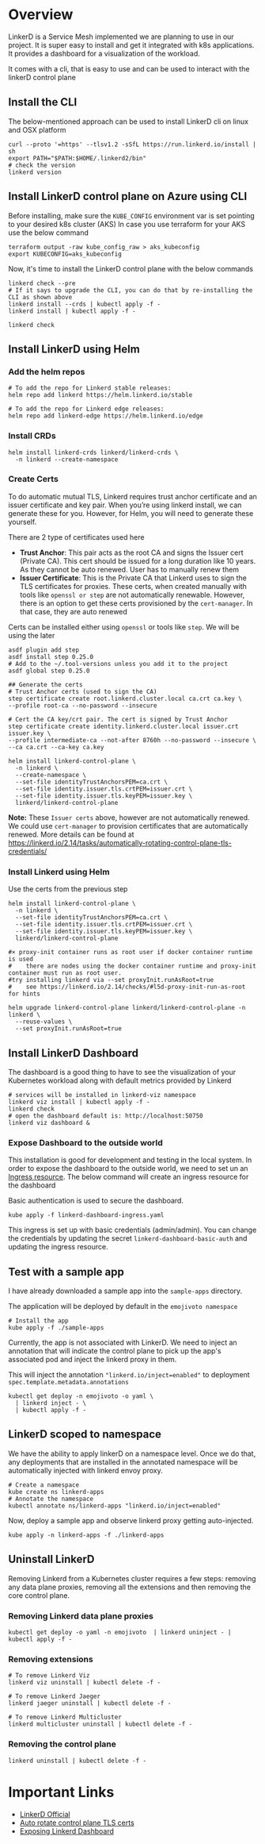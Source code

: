 # Overview

LinkerD is a Service Mesh implemented we are planning to use in our project. It is super easy to install and get it integrated with k8s applications. It provides a dashboard for a visualization of the workload.

It comes with a cli, that is easy to use and can be used to interact with the linkerD control plane

## Install the CLI
The below-mentioned approach can be used to install LinkerD cli on linux and OSX platform
```shell
curl --proto '=https' --tlsv1.2 -sSfL https://run.linkerd.io/install | sh
export PATH="$PATH:$HOME/.linkerd2/bin"
# check the version
linkerd version
```

## Install LinkerD control plane on Azure using CLI
Before installing, make sure the `KUBE_CONFIG` environment var is set pointing to your desired k8s cluster (AKS)
In case you use terraform for your AKS use the below command
```shell
terraform output -raw kube_config_raw > aks_kubeconfig
export KUBECONFIG=aks_kubeconfig
```

Now, it's time to install the LinkerD control plane with the below commands
```shell
linkerd check --pre
# If it says to upgrade the CLI, you can do that by re-installing the CLI as shown above
linkerd install --crds | kubectl apply -f -
linkerd install | kubectl apply -f -

linkerd check
```

## Install LinkerD using Helm

### Add the helm repos
```shell
# To add the repo for Linkerd stable releases:
helm repo add linkerd https://helm.linkerd.io/stable

# To add the repo for Linkerd edge releases:
helm repo add linkerd-edge https://helm.linkerd.io/edge
```

### Install CRDs
```shell
helm install linkerd-crds linkerd/linkerd-crds \
  -n linkerd --create-namespace
```

### Create Certs
To do automatic mutual TLS, Linkerd requires trust anchor certificate and an issuer certificate and key pair. When you’re using linkerd install, we can generate these for you. However, for Helm, you will need to generate these yourself.

There are 2 type of certificates used here
- **Trust Anchor**: This pair acts as the root CA and signs the Issuer cert (Private CA). This cert should be issued for a long duration like 10 years. As they cannot be auto renewed. User has to manually renew them
- **Issuer Certificate**: This is the Private CA that Linkerd uses to sign the TLS certificates for proxies. These certs, when created manually with tools like `openssl or step` are not automatically renewable. However, there is an option to get these certs provisioned by the `cert-manager`. In that case, they are auto renewed

Certs can be installed either using `openssl` or tools like `step`. We will be using the later

```shell
asdf plugin add step
asdf install step 0.25.0
# Add to the ~/.tool-versions unless you add it to the project
asdf global step 0.25.0

## Generate the certs
# Trust Anchor certs (used to sign the CA)
step certificate create root.linkerd.cluster.local ca.crt ca.key \
--profile root-ca --no-password --insecure

# Cert the CA key/crt pair. The cert is signed by Trust Anchor
step certificate create identity.linkerd.cluster.local issuer.crt issuer.key \
--profile intermediate-ca --not-after 8760h --no-password --insecure \
--ca ca.crt --ca-key ca.key

helm install linkerd-control-plane \
  -n linkerd \
  --create-namespace \
  --set-file identityTrustAnchorsPEM=ca.crt \
  --set-file identity.issuer.tls.crtPEM=issuer.crt \
  --set-file identity.issuer.tls.keyPEM=issuer.key \
  linkerd/linkerd-control-plane

```

**Note:** These `Issuer certs` above, however are not automatically renewed. We could use `cert-manager` to provision certificates that are automatically renewed. More details can be found at https://linkerd.io/2.14/tasks/automatically-rotating-control-plane-tls-credentials/
### Install Linkerd using Helm
Use the certs from the previous step
```shell
helm install linkerd-control-plane \
  -n linkerd \
  --set-file identityTrustAnchorsPEM=ca.crt \
  --set-file identity.issuer.tls.crtPEM=issuer.crt \
  --set-file identity.issuer.tls.keyPEM=issuer.key \
  linkerd/linkerd-control-plane

#× proxy-init container runs as root user if docker container runtime is used
#    there are nodes using the docker container runtime and proxy-init container must run as root user.
#try installing linkerd via --set proxyInit.runAsRoot=true
#    see https://linkerd.io/2.14/checks/#l5d-proxy-init-run-as-root for hints

helm upgrade linkerd-control-plane linkerd/linkerd-control-plane -n linkerd \
  --reuse-values \
  --set proxyInit.runAsRoot=true
```
## Install LinkerD Dashboard
The dashboard is a good thing to have to see the visualization of your Kubernetes workload along with default metrics provided by Linkerd
```
# services will be installed in linkerd-viz namespace
linkerd viz install | kubectl apply -f -
linkerd check
# open the dashboard default is: http://localhost:50750
linkerd viz dashboard &
```
### Expose Dashboard to the outside world
This installation is good for development and testing in the local system. In order to expose the dashboard to the outside world, we need to set un an [Ingress resource](linkerd-dashboard-ingress.yaml).
The below command will create an ingress resource for the dashboard

Basic authentication is used to secure the dashboard.

```shell
kube apply -f linkerd-dashboard-ingress.yaml
````
This ingress is set up with basic credentials (admin/admin). You can change the credentials by updating the secret `linkerd-dashboard-basic-auth` and updating the ingress resource.
## Test with a sample app
I have already downloaded a sample app into the `sample-apps` directory.

The application will be deployed by default in the `emojivoto namespace`
```shell
# Install the app
kube apply -f ./sample-apps
```

Currently, the app is not associated with LinkerD. We need to inject an annotation that will indicate the control plane to pick up the app's
associated pod and inject the linkerd proxy in them.

This will inject the annotation `"linkerd.io/inject=enabled"` to deployment `spec.template.metadata.annotations`
```shell
kubectl get deploy -n emojivoto -o yaml \
  | linkerd inject - \
  | kubectl apply -f -
```

## LinkerD scoped to namespace
We have the ability to apply linkerD on a namespace level. Once we do that, any deployments that are installed
in the annotated namespace will be automatically injected with linkerd envoy proxy.

```shell
# Create a namespace
kube create ns linkerd-apps
# Annotate the namespace
kubectl annotate ns/linkerd-apps "linkerd.io/inject=enabled"
```

Now, deploy a sample app and observe linkerd proxy getting auto-injected.
```shell
kube apply -n linkerd-apps -f ./linkerd-apps
```

## Uninstall LinkerD

Removing Linkerd from a Kubernetes cluster requires a few steps: removing any data plane proxies, removing all the extensions and then removing the core control plane.

### Removing Linkerd data plane proxies
```shell
kubectl get deploy -o yaml -n emojivoto  | linkerd uninject - | kubectl apply -f -
```

### Removing extensions
```shell
# To remove Linkerd Viz
linkerd viz uninstall | kubectl delete -f -

# To remove Linkerd Jaeger
linkerd jaeger uninstall | kubectl delete -f -

# To remove Linkerd Multicluster
linkerd multicluster uninstall | kubectl delete -f -
```

### Removing the control plane
```shell
linkerd uninstall | kubectl delete -f -
```

# Important Links
- [LinkerD Official](https://linkerd.io/2.14/getting-started/)
- [Auto rotate control plane TLS certs](https://linkerd.io/2.14/tasks/automatically-rotating-control-plane-tls-credentials/)
- [Exposing Linkerd Dashboard](https://linkerd.io/2.14/tasks/exposing-dashboard/)
